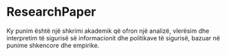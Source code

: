 # ResearchPaper

Ky punim është një shkrimi akademik që ofron një analizë, vlerësim dhe interpretim të sigurisë së informacionit dhe politikave të sigurisë, bazuar në punime shkencore dhe empirike.
